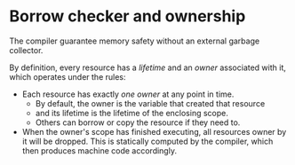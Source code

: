 # Borrow checker and ownership

The compiler guarantee memory safety without an external garbage collector.

By definition, every resource has a _lifetime_ and an _owner_ associated with it, which
operates under the rules:

- Each resource has exactly _one owner_ at any point in time.
  + By default, the owner is the variable that created that resource
  + and its lifetime is the lifetime of the enclosing scope.
  + Others can borrow or copy the resource if they need to.
- When the owner's scope has finished executing, all resources owner by it will be dropped. This is statically computed by the compiler, which then produces machine code accordingly.

